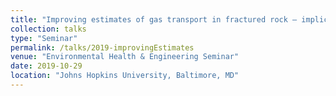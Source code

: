 ```yaml
---
title: "Improving estimates of gas transport in fractured rock – implications for verification of underground nuclear events"
collection: talks
type: "Seminar"
permalink: /talks/2019-improvingEstimates
venue: "Environmental Health & Engineering Seminar"
date: 2019-10-29
location: "Johns Hopkins University, Baltimore, MD"
---
```


<!-- This is a description of your conference proceedings talk, note the different field in type. You can put anything in this field. -->




